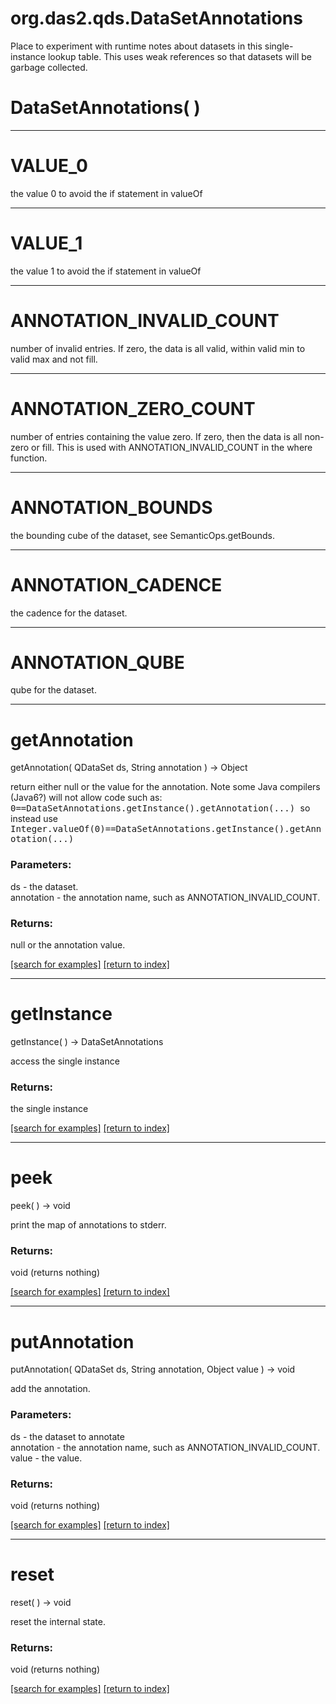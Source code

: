 # org.das2.qds.DataSetAnnotations

Place to experiment with runtime notes about datasets in this 
 single-instance lookup table.  This uses weak references so that 
 datasets will be garbage collected.

# DataSetAnnotations( )


***
<a name="VALUE_0"></a>
# VALUE_0

the value 0 to avoid the if statement in valueOf

***
<a name="VALUE_1"></a>
# VALUE_1

the value 1 to avoid the if statement in valueOf

***
<a name="ANNOTATION_INVALID_COUNT"></a>
# ANNOTATION_INVALID_COUNT

number of invalid entries.  If zero, the data is all valid, within
 valid min to valid max and not fill.

***
<a name="ANNOTATION_ZERO_COUNT"></a>
# ANNOTATION_ZERO_COUNT

number of entries containing the value zero.  If zero, then the
 data is all non-zero or fill.  This is used with ANNOTATION_INVALID_COUNT
 in the where function.

***
<a name="ANNOTATION_BOUNDS"></a>
# ANNOTATION_BOUNDS

the bounding cube of the dataset, see SemanticOps.getBounds.

***
<a name="ANNOTATION_CADENCE"></a>
# ANNOTATION_CADENCE

the cadence for the dataset.

***
<a name="ANNOTATION_QUBE"></a>
# ANNOTATION_QUBE

qube for the dataset.

***
<a name="getAnnotation"></a>
# getAnnotation
getAnnotation( QDataSet ds, String annotation ) &rarr; Object

return either null or the value for the annotation.  Note some
 Java compilers (Java6?) will not allow code such as:<tt>
 0==DataSetAnnotations.getInstance().getAnnotation(...)
 </tt>
 so instead use
 <tt>
 Integer.valueOf(0)==DataSetAnnotations.getInstance().getAnnotation(...)
 </tt>

### Parameters:
ds - the dataset.
<br>annotation - the annotation name, such as ANNOTATION_INVALID_COUNT.

### Returns:
null or the annotation value.

<a href="https://github.com/autoplot/dev/search?q=getAnnotation&unscoped_q=getAnnotation">[search for examples]</a>
<a href="https://github.com/autoplot/documentation/blob/master/javadoc/index-all.md">[return to index]</a>

***
<a name="getInstance"></a>
# getInstance
getInstance(  ) &rarr; DataSetAnnotations

access the single instance

### Returns:
the single instance

<a href="https://github.com/autoplot/dev/search?q=getInstance&unscoped_q=getInstance">[search for examples]</a>
<a href="https://github.com/autoplot/documentation/blob/master/javadoc/index-all.md">[return to index]</a>

***
<a name="peek"></a>
# peek
peek(  ) &rarr; void

print the map of annotations to stderr.

### Returns:
void (returns nothing)


<a href="https://github.com/autoplot/dev/search?q=peek&unscoped_q=peek">[search for examples]</a>
<a href="https://github.com/autoplot/documentation/blob/master/javadoc/index-all.md">[return to index]</a>

***
<a name="putAnnotation"></a>
# putAnnotation
putAnnotation( QDataSet ds, String annotation, Object value ) &rarr; void

add the annotation.

### Parameters:
ds - the dataset to annotate
<br>annotation - the annotation name, such as ANNOTATION_INVALID_COUNT.
<br>value - the value.

### Returns:
void (returns nothing)


<a href="https://github.com/autoplot/dev/search?q=putAnnotation&unscoped_q=putAnnotation">[search for examples]</a>
<a href="https://github.com/autoplot/documentation/blob/master/javadoc/index-all.md">[return to index]</a>

***
<a name="reset"></a>
# reset
reset(  ) &rarr; void

reset the internal state.

### Returns:
void (returns nothing)


<a href="https://github.com/autoplot/dev/search?q=reset&unscoped_q=reset">[search for examples]</a>
<a href="https://github.com/autoplot/documentation/blob/master/javadoc/index-all.md">[return to index]</a>

